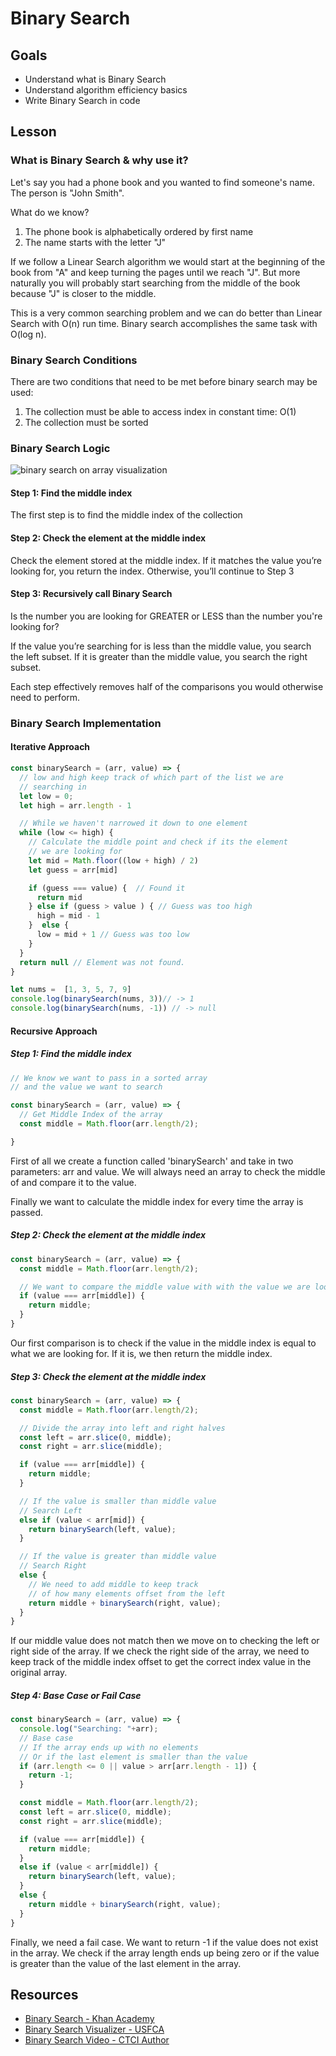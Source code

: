 # Binary Search

## Goals
* Understand what is Binary Search
* Understand algorithm efficiency basics
* Write Binary Search in code

## Lesson

### What is Binary Search & why use it?

Let's say you had a phone book and you wanted to find someone's name. The person is "John Smith".

What do we know?
1. The phone book is alphabetically ordered by first name
2. The name starts with the letter "J"

If we follow a Linear Search algorithm we would start at the beginning of the book from "A" and keep turning the pages until we reach "J". But more naturally you will probably start searching from the middle of the book because "J" is closer to the middle.

This is a very common searching problem and we can do better than Linear Search with O(n) run time. Binary search accomplishes the same task with O(log n).

### Binary Search Conditions

There are two conditions that need to be met before binary search may be used:

1. The collection must be able to access index  in constant time: O(1)
2. The collection must be sorted

### Binary Search Logic

![binary search on array visualization](../assets/search-31.png)

#### Step 1: Find the middle index
The first step is to find the middle index of the collection

#### Step 2: Check the element at the middle index
Check the element stored at the middle index. If it matches the value you’re looking for, you return the index. Otherwise, you’ll continue to Step 3

#### Step 3: Recursively call Binary Search
Is the number you are looking for GREATER or LESS than the number you're looking for?

If the value you’re searching for is less than the middle value, you search the left subset. If it is greater than the middle value, you search the right subset.

Each step effectively removes half of the comparisons you would otherwise need to perform.

### Binary Search Implementation

#### Iterative Approach
```js
const binarySearch = (arr, value) => {
  // low and high keep track of which part of the list we are 
  // searching in
  let low = 0;
  let high = arr.length - 1

  // While we haven't narrowed it down to one element
  while (low <= high) {
    // Calculate the middle point and check if its the element
    // we are looking for
    let mid = Math.floor((low + high) / 2)
    let guess = arr[mid]

    if (guess === value) {  // Found it
      return mid
    } else if (guess > value ) { // Guess was too high
      high = mid - 1
    }  else {
      low = mid + 1 // Guess was too low
    }
  }
  return null // Element was not found.
}

let nums =  [1, 3, 5, 7, 9]
console.log(binarySearch(nums, 3))// -> 1
console.log(binarySearch(nums, -1)) // -> null
```

#### Recursive Approach

##### Step 1: Find the middle index

```javascript
// We know we want to pass in a sorted array
// and the value we want to search

const binarySearch = (arr, value) => {
  // Get Middle Index of the array
  const middle = Math.floor(arr.length/2);

}
```

First of all we create a function called 'binarySearch' and take in two parameters: arr and value. We will always need an array to check the middle of and compare it to the value. 

Finally we want to calculate the middle index for every time the array is passed.

##### Step 2: Check the element at the middle index

```javascript
const binarySearch = (arr, value) => {
  const middle = Math.floor(arr.length/2);

  // We want to compare the middle value with with the value we are looking for
  if (value === arr[middle]) {
    return middle;
  }
}
```

Our first comparison is to check if the value in the middle index is equal to what we are looking for. If it is, we then return the middle index.

##### Step 3: Check the element at the middle index

```javascript
const binarySearch = (arr, value) => {
  const middle = Math.floor(arr.length/2);

  // Divide the array into left and right halves
  const left = arr.slice(0, middle);
  const right = arr.slice(middle);

  if (value === arr[middle]) {
    return middle;
  }

  // If the value is smaller than middle value
  // Search Left
  else if (value < arr[mid]) {
    return binarySearch(left, value);
  }

  // If the value is greater than middle value
  // Search Right
  else {
    // We need to add middle to keep track
    // of how many elements offset from the left
    return middle + binarySearch(right, value);
  }
}
```

If our middle value does not match then we move on to checking the left or right side of the array. If we check the right side of the array, we need to keep track of the middle index offset to get the correct index value in the original array.

##### Step 4: Base Case or Fail Case

```javascript
const binarySearch = (arr, value) => {
  console.log("Searching: "+arr);
  // Base case
  // If the array ends up with no elements
  // Or if the last element is smaller than the value 
  if (arr.length <= 0 || value > arr[arr.length - 1]) {
    return -1;
  }

  const middle = Math.floor(arr.length/2);
  const left = arr.slice(0, middle);
  const right = arr.slice(middle);

  if (value === arr[middle]) {
    return middle;
  }
  else if (value < arr[middle]) {
    return binarySearch(left, value);
  }
  else {
    return middle + binarySearch(right, value);
  }
}
```

Finally, we need a fail case. We want to return -1 if the value does not exist in the array. We check if the array length ends up being zero or if the value is greater than the value of the last element in the array. 

## Resources
* [Binary Search - Khan Academy](https://www.khanacademy.org/computing/computer-science/algorithms/binary-search/a/binary-search)
* [Binary Search Visualizer - USFCA](https://www.cs.usfca.edu/~galles/visualization/Search.html)
* [Binary Search Video - CTCI Author](https://www.youtube.com/watch?v=P3YID7liBug)

